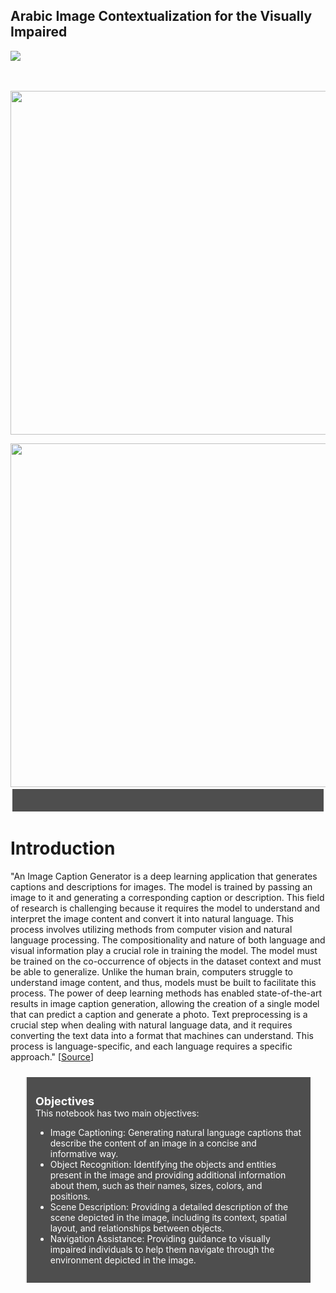 ## Arabic Image Contextualization for the Visually Impaired
<div>
<img src="https://previews.123rf.com/images/asafeliason/asafeliason1402/asafeliason140200123/25975117-arabic-alphabet-texture-background-high-resolution.jpg">    
</div>
<div>   

<br> </br> 
<img src="https://iq.opengenus.org/content/images/2020/06/Machine-Caption.png" width="550/">    
</div>
<img src="https://user-images.githubusercontent.com/9033365/50055400-181f5580-0157-11e9-8a00-1d7af672b49f.png" width="550/">    
</div>

<div style="text-align: left; background-color:#4e4e4e; font-family: Trebuchet MS; color:white; padding: 12px; line-height:1.25;border-radius:1px; margin-bottom: 0em; text-align: center; font-size: 12px;border-style: solid;border-color: dark green;"><p><b><a href="https://www.mentalfloss.com/article/535618/super-ekg-could-diagnose-heart-disease-90-seconds" target=""></a></b></p></div>


# **Introduction** <a class="anchor" id="0"></a>
"An Image Caption Generator is a deep learning application that generates captions and descriptions for images. The model is trained by passing an image to it and generating a corresponding caption or description. This field of research is challenging because it requires the model to understand and interpret the image content and convert it into natural language. This process involves utilizing methods from computer vision and natural language processing. The compositionality and nature of both language and visual information play a crucial role in training the model. The model must be trained on the co-occurrence of objects in the dataset context and must be able to generalize. Unlike the human brain, computers struggle to understand image content, and thus, models must be built to facilitate this process. The power of deep learning methods has enabled state-of-the-art results in image caption generation, allowing the creation of a single model that can predict a caption and generate a photo. Text preprocessing is a crucial step when dealing with natural language data, and it requires converting the text data into a format that machines can understand. This process is language-specific, and each language requires a specific approach." [[Source](https://www.analyticsvidhya.com/blog/2021/12/step-by-step-guide-to-build-image-caption-generator-using-deep-learning/)]

<blockquote style="margin-right:auto; margin-left:auto; color:white; background-color:#4e4e4e; padding: 1em; margin:24px;">

<font color="white" size=+1.0><b>Objectives</b></font>  
        This notebook has two main objectives:

<ul>
<li> Image Captioning: Generating natural language captions that describe the content of an image in a concise and informative way.
<li> Object Recognition: Identifying the objects and entities present in the image and providing additional information about them, such as their names, sizes, colors, and positions.
<li> Scene Description: Providing a detailed description of the scene depicted in the image, including its context, spatial layout, and relationships between objects.
<li> Navigation Assistance: Providing guidance to visually impaired individuals to help them navigate through the environment depicted in the image.

</ul>        
</blockquote>
